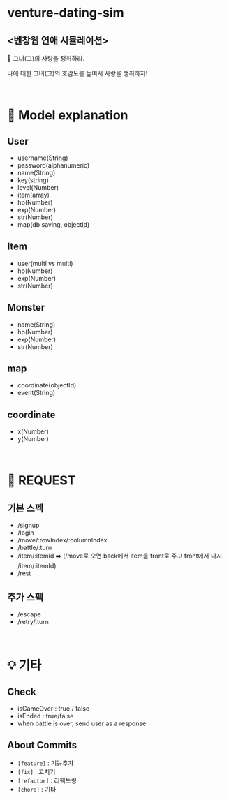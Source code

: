 # venture-dating-sim

## <벤창웹 연애 시뮬레이션>

👤 그녀(그)의 사랑을 쟁취하라.

나에 대한 그녀(그)의 호감도를 높여서 사랑을 쟁취하자!

<br>

# 🧰 Model explanation

## User

- username(String)
- password(alphanumeric)
- name(String)
- key(string)
- level(Number)
- item(array)
- hp(Number)
- exp(Number)
- str(Number)
- map(db saving, objectId)

## Item

- user(multi vs multi)
- hp(Number)
- exp(Number)
- str(Number)

## Monster

- name(String)
- hp(Number)
- exp(Number)
- str(Number)

## map

- coordinate(objectId)
- event(String)

## coordinate

- x(Number)
- y(Number)

<br>

# 📲 REQUEST

## 기본 스펙

- /signup
- /login
- /move/:rowIndex/:columnIndex
- /battle/:turn
- /item/:itemId ➡️ (/move로 오면 back에서 item을 front로 주고 front에서 다시 /item/:itemId)
- /rest

## 추가 스펙

- /escape
- /retry/:turn

<br>

# 💡 기타

## Check

- isGameOver : true / false
- isEnded : true/false
- when battle is over, send user as a response

## About Commits

- `[feature]` : 기능추가
- `[fix]` : 고치기
- `[refactor]` : 리팩토링
- `[chore]` : 기타
